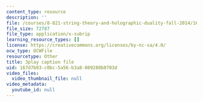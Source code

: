 ```yaml
---
content_type: resource
description: ''
file: /courses/8-821-string-theory-and-holographic-duality-fall-2014/167d7b03c0bc5a56b3a8089280b0703d_gLYwLyeE8oU.vtt
file_size: 72787
file_type: application/x-subrip
learning_resource_types: []
license: https://creativecommons.org/licenses/by-nc-sa/4.0/
ocw_type: OCWFile
resourcetype: Other
title: 3play caption file
uid: 167d7b03-c0bc-5a56-b3a8-089280b0703d
video_files:
  video_thumbnail_file: null
video_metadata:
  youtube_id: null
---
```

